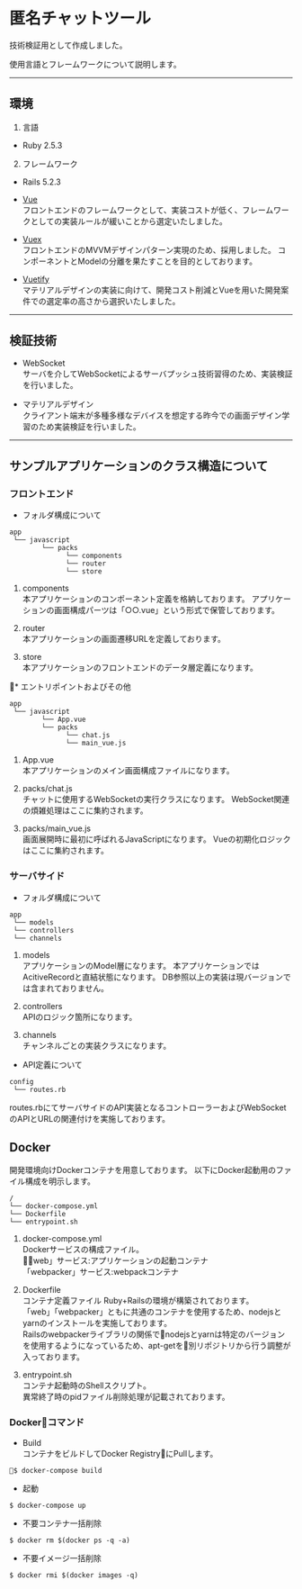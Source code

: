 # 匿名チャットツール

技術検証用として作成しました。 

使用言語とフレームワークについて説明します。 

***

## 環境 

1. 言語 

* Ruby 2.5.3  

2. フレームワーク 

* Rails 5.2.3

*  [Vue](https://jp.vuejs.org/index.html)  
フロントエンドのフレームワークとして、実装コストが低く、フレームワークとしての実装ルールが緩いことから選定いたしました。

*  [Vuex](https://vuex.vuejs.org/ja/)  
フロントエンドのMVVMデザインパターン実現のため、採用しました。
コンポーネントとModelの分離を果たすことを目的としております。

*  [Vuetify](https://next.vuetifyjs.com/ja/)  
マテリアルデザインの実装に向けて、開発コスト削減とVueを用いた開発案件での選定率の高さから選択いたしました。

***

## 検証技術

 * WebSocket  
サーバを介してWebSocketによるサーバプッシュ技術習得のため、実装検証を行いました。

 * マテリアルデザイン  
 クライアント端末が多種多様なデバイスを想定する昨今での画面デザイン学習のため実装検証を行いました。

***

## サンプルアプリケーションのクラス構造について  

### フロントエンド  

* フォルダ構成について

```
app
 └── javascript
        └── packs
              └── components
              └── router
              └── store
```

1. components  
本アプリケーションのコンポーネント定義を格納しております。
アプリケーションの画面構成パーツは「○○.vue」という形式で保管しております。

2. router  
本アプリケーションの画面遷移URLを定義しております。

3. store  
本アプリケーションのフロントエンドのデータ層定義になります。

* エントリポイントおよびその他  

```
app
 └── javascript
        └── App.vue
        └── packs
              └── chat.js
              └── main_vue.js
```

1. App.vue  
本アプリケーションのメイン画面構成ファイルになります。

2. packs/chat.js  
チャットに使用するWebSocketの実行クラスになります。
WebSocket関連の煩雑処理はここに集約されます。

3. packs/main_vue.js  
画面展開時に最初に呼ばれるJavaScriptになります。
Vueの初期化ロジックはここに集約されます。

### サーバサイド  

* フォルダ構成について  

```
app
 └── models
 └── controllers
 └── channels
```

1. models  
アプリケーションのModel層になります。
本アプリケーションではAcitiveRecordと直結状態になります。
DB参照以上の実装は現バージョンでは含まれておりません。

2. controllers  
APIのロジック箇所になります。

3. channels  
チャンネルごとの実装クラスになります。

* API定義について  

```
config
 └── routes.rb
```

routes.rbにてサーバサイドのAPI実装となるコントローラーおよびWebSocketのAPIとURLの関連付けを実施しております。

## Docker  

開発環境向けDockerコンテナを用意しております。
以下にDocker起動用のファイル構成を明示します。  

```
/
└── docker-compose.yml
└── Dockerfile
└── entrypoint.sh
```

1. docker-compose.yml  
Dockerサービスの構成ファイル。  
「web」サービス:アプリケーションの起動コンテナ  
「webpacker」サービス:webpackコンテナ

2. Dockerfile  
コンテナ定義ファイル
Ruby+Railsの環境が構築されております。  
「web」「webpacker」ともに共通のコンテナを使用するため、nodejsとyarnのインストールを実施しております。  
Railsのwebpackerライブラリの関係でnodejsとyarnは特定のバージョンを使用するようになっているため、apt-getを別リポジトリから行う調整が入っております。  

3. entrypoint.sh  
コンテナ起動時のShellスクリプト。  
異常終了時のpidファイル削除処理が記載されております。  

### Dockerコマンド  

* Build  
コンテナをビルドしてDocker RegistryにPullします。

```
$ docker-compose build
```

* 起動

```
$ docker-compose up
```

* 不要コンテナ一括削除

```
$ docker rm $(docker ps -q -a)
```

* 不要イメージ一括削除

```
$ docker rmi $(docker images -q)
```
